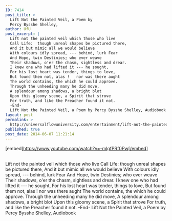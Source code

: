 ```yaml
---
ID: 7414
post_title: >
  Lift Not the Painted Veil, a Poem by
  Percy Bysshe Shelley,
author: UfU
post_excerpt: |
  Lift not the painted veil which those who live
  Call Life:  though unreal shapes be pictured there,
  And it but mimic all we would believe
  With colours idly spread, --- behind, lurk Fear
  And Hope, twin Destinies; who ever weave
  Their shadows, o'er the chasm, sightless and drear.
  I knew one who had lifted it --- he sought,
  For his lost heart was tender, things to love,
  But found them not, alas !   nor was there aught
  The world contains, the which he could approve.
  Through the unheeding many he did move,
  A splendour among shadows, a bright blot
  Upon this gloomy scene, a Spirit that strove
  For truth, and like the Preacher found it not.
  -End-
  Lift Not the Painted Veil, a Poem by Percy Bysshe Shelley, Audiobook
layout: post
permalink: >
  http://universalflowuniversity.com/entertainment/lift-not-the-painted-veil-a-poem-by-percy-bysshe-shelley/
published: true
post_date: 2014-06-07 11:21:14
---
```

[embed]https://www.youtube.com/watch?v=-mlgfPRf0Pw[/embed]</br></br>
<p>Lift not the painted veil which those who live
Call Life:  though unreal shapes be pictured there,
And it but mimic all we would believe
With colours idly spread, --- behind, lurk Fear
And Hope, twin Destinies; who ever weave
Their shadows, o'er the chasm, sightless and drear.
I knew one who had lifted it --- he sought,
For his lost heart was tender, things to love,
But found them not, alas !   nor was there aught
The world contains, the which he could approve.
Through the unheeding many he did move,
A splendour among shadows, a bright blot
Upon this gloomy scene, a Spirit that strove
For truth, and like the Preacher found it not.
-End-
Lift Not the Painted Veil, a Poem by Percy Bysshe Shelley, Audiobook</p>
